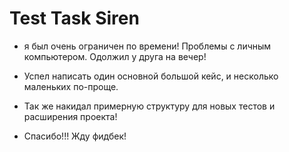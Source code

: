 # Test Task Siren


* я был очень ограничен по времени! Проблемы с личным компьютером. Одолжил у друга на вечер!
* Успел написать один основной большой кейс, и несколько маленьких по-проще.
* Так же накидал примерную структуру для новых тестов и расширения проекта!

* Спасибо!!! Жду фидбек!

